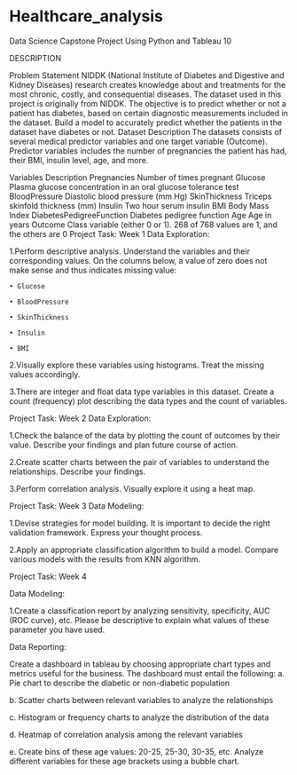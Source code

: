 # Healthcare_analysis
Data Science Capstone Project Using Python and Tableau 10

DESCRIPTION

Problem Statement NIDDK (National Institute of Diabetes and Digestive and Kidney Diseases) research creates knowledge about and treatments for the most chronic, costly, and consequential diseases. The dataset used in this project is originally from NIDDK. The objective is to predict whether or not a patient has diabetes, based on certain diagnostic measurements included in the dataset. Build a model to accurately predict whether the patients in the dataset have diabetes or not. Dataset Description The datasets consists of several medical predictor variables and one target variable (Outcome). Predictor variables includes the number of pregnancies the patient has had, their BMI, insulin level, age, and more.

Variables Description Pregnancies Number of times pregnant Glucose Plasma glucose concentration in an oral glucose tolerance test BloodPressure Diastolic blood pressure (mm Hg) SkinThickness Triceps skinfold thickness (mm) Insulin Two hour serum insulin BMI Body Mass Index DiabetesPedigreeFunction Diabetes pedigree function Age Age in years Outcome Class variable (either 0 or 1). 268 of 768 values are 1, and the others are 0 Project Task: Week 1 Data Exploration:

  1.Perform descriptive analysis. Understand the variables and their corresponding values. On the columns below, a value of zero does not     make sense and thus indicates missing value:
    
    • Glucose

    • BloodPressure

    • SkinThickness

    • Insulin

    • BMI

  2.Visually explore these variables using histograms. Treat the missing values accordingly.

  3.There are integer and float data type variables in this dataset. Create a count (frequency) plot describing the data types and the        count of variables.

Project Task: Week 2 Data Exploration:

  1.Check the balance of the data by plotting the count of outcomes by their value. Describe your findings and plan future course of          action.

  2.Create scatter charts between the pair of variables to understand the relationships. Describe your findings.

  3.Perform correlation analysis. Visually explore it using a heat map.

Project Task: Week 3 Data Modeling:

  1.Devise strategies for model building. It is important to decide the right validation framework. Express your thought process.

  2.Apply an appropriate classification algorithm to build a model. Compare various models with the results from KNN algorithm.

Project Task: Week 4

Data Modeling:

  1.Create a classification report by analyzing sensitivity, specificity, AUC (ROC curve), etc. Please be descriptive to explain what         values of these parameter you have used.
  
Data Reporting:

Create a dashboard in tableau by choosing appropriate chart types and metrics useful for the business. The dashboard must entail the following:
a. Pie chart to describe the diabetic or non-diabetic population

b. Scatter charts between relevant variables to analyze the relationships

c. Histogram or frequency charts to analyze the distribution of the data

d. Heatmap of correlation analysis among the relevant variables

e. Create bins of these age values: 20-25, 25-30, 30-35, etc. Analyze different variables for these age brackets using a bubble chart.
